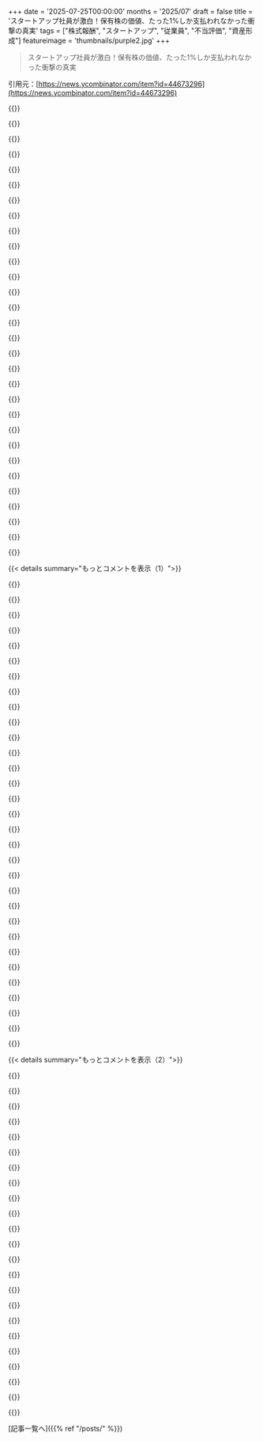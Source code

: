 +++
date = '2025-07-25T00:00:00'
months = '2025/07'
draft = false
title = 'スタートアップ社員が激白！保有株の価値、たった1%しか支払われなかった衝撃の真実'
tags = ["株式報酬", "スタートアップ", "従業員", "不当評価", "資産形成"]
featureimage = 'thumbnails/purple2.jpg'
+++

> スタートアップ社員が激白！保有株の価値、たった1%しか支払われなかった衝撃の真実

引用元：[https://news.ycombinator.com/item?id=44673296](https://news.ycombinator.com/item?id=44673296)




{{<matomeQuote body="エンジニア諸君、基本給はもっと交渉しろ。特にアクハイヤーのような場合、ほとんどのケースで株式は無価値か、ほとんど価値がない。創業者やVCはしっかり儲けるけど、社員はまず無理だ。約束を鵜呑みにするな。409A評価額、清算優先権、給与バンドを確認しろ。会社が透明性を示さないなら、それが危険信号だ。株式は宝くじ。給料は銀行にある金だ。" userName="stan_kirdey" createdAt="2025/07/25 19:54:08" color="#ff33a1">}}




{{<matomeQuote body="買収前の2年間の株式価値はたったの約2800ドル。その後、CEOは皆が辞めると脅したらボーナスを出しやがった。そして3ヶ月のイタリア旅行から帰ってきたら、新しいフェラーリを乗り回してたぜ。4年間（社員60人から500人超まで成長）の俺の株式は無価値。誰もストックオプションを行使できない。評価額が調達総額を下回ったら調整されて、権利確定済みの株の価値は20万ドルから約1.3万ドルにまで下がった。新しい4年間の権利確定スケジュールで追加の株をくれて“埋め合わせ”したらしいが、スタートアップは投資家以外を株で騙す方法を見つけたんだ。まるでアメリカ連合国の紙幣みたいに、ただのまがい物さ。中にはいい条件の人もいるのかもしれないが、俺のすごく成功したスタートアップでの限られた経験では、本当に金持ちになったのは、巨額のボーナスや基本給を交渉できた人だけだ。" userName="fusslo" createdAt="2025/07/25 23:44:59" color="#785bff">}}




{{<matomeQuote body="一番笑えるのは、20年も頑張って働いて、憧れのマイホームを買う夢を抱いて、やっと7桁の報酬を得ても…家が買えないってことだ。だって、今や家は300万ドルもするんだからな。" userName="supportengineer" createdAt="2025/07/26 00:37:37" color="#ff33a1">}}




{{<matomeQuote body="どんな家を夢見てたんだい？俺はSFに住んでるけど、ここでは300万ドルあれば相当いい暮らしができるぜ。" userName="kstrauser" createdAt="2025/07/26 00:56:27" color="">}}




{{<matomeQuote body="パロアルトのオフィスから45分圏内（週5日出社強制）の物件なんて、1964年築の1300平方フィートのクソ物件しか手に入らない。アスベストや鉛塗料、鉛管、ひび割れた基礎付きだ。しかもバカな不動産屋がオリジナルの木材や板を光沢のある白に塗らせて、元の木とスレートの床を灰色のビニールに替えてたよ。元は4万ドルで買ったベビーブーマーのフォークリフト運転手か郵便配達員の家で、毎年固定資産税に4万ドルも払うんだぜ。それで“たった”1時間の通勤で、ノイキャンヘッドホンつけてZoom会議を4時間もするオープンオフィスに座ってるんだ。周りも皆Zoom会議してる奴らばかりで、みんなで合計5000人時と数え切れないほどのCO2を無駄にしてそこに来てるんだ。" userName="0x00000000" createdAt="2025/07/26 01:23:53" color="#45d325">}}




{{<matomeQuote body="SFの中心部なら、半額でいい感じの場所に住めるよ：https://www.zillow.com/homedetails/1265-Union-St-San-Francis...<br>もちろん、ここは安くはないけど、みんなが言うほど悲惨じゃないって。" userName="kstrauser" createdAt="2025/07/26 02:16:09" color="#785bff">}}




{{<matomeQuote body="俺はサンタバーバラ、CAにいる。親友が1300平方フィートの3ベッド2バスのボロ家を220万ドルで買ったばかりだよ。300万ドルなんて、30年前ならほとんどどこでもリタイアできたのに、今は全然大したことない。" userName="chasebank" createdAt="2025/07/26 03:13:38" color="#ff5c5c">}}




{{<matomeQuote body="300万ドルあれば、もう働かずに、他のたくさんのいい感じの場所で暮らしていけるじゃん。" userName="johann8384" createdAt="2025/07/26 03:24:54" color="">}}




{{<matomeQuote body="300万ドルの3%は9万ドルだけど、健康保険代とか払うことを考えると、実際よりは良く聞こえるだけだよ。それ以下で暮らす人はどの都市にもたくさんいるけど、アメリカのいい郡だと平均収入以下になっちゃうんだ。" userName="Retric" createdAt="2025/07/26 04:45:22" color="#ff5733">}}




{{<matomeQuote body="まさにそうだね。非保証ボーナスも同じだよ（オファー面談で“裁量ボーナス付き！”って言われるの、ほんと好きだよね）。<br>株式を受け取るなら、持株が絶対に希釈化されないことと、すぐに権利確定することを書面で同意させる価値はある。でも、どの会社も同意することはまずないだろうね。給与は基本給だけって考えるのが一番だよ。そうすれば、（実質的に）全てのサプライズが良いものになるから。" userName="djoldman" createdAt="2025/07/25 21:32:31" color="#ff33a1">}}




{{<matomeQuote body="俺はエンジニアにはいつも現金報酬を最大化しろって言ってるのに、創業者や投資家はみんな“いや、それはダメだ！もっと株式を持て！”って言うんだ。そりゃそうだろ、それは彼らの利益のためであって、エンジニアのためじゃないんだから。" userName="gsibble" createdAt="2025/07/25 20:24:10" color="#ff5733">}}




{{<matomeQuote body="何十社もの採用希望企業に、発行済み株式数や授権済み株式数だけを尋ねてみたけど、ほとんど教えてくれなかったよ。手遅れになって、それが何の価値もないと気づくまでは、株式に関する情報はほとんど手に入らないんだ。" userName="gsibble" createdAt="2025/07/25 20:24:56" color="#45d325">}}




{{<matomeQuote body="これがSanta Barbaraにある200万ドルの、4ベッド3バス、2279sqftのすごく素敵な家だよ。<br>https://www.zillow.com/homedetails/5436-Agana-Dr-Santa-Barba..." userName="Thorrez" createdAt="2025/07/26 06:44:53" color="">}}




{{<matomeQuote body="俺が見てきた普通の状況なら、高い株式と低い給与の組み合わせを選んで、給与よりも株式に注力すべきだよ。もっと給与を求めるのが意味をなすのは、公開企業（またはIPO間近のユニコーン企業）で仕事が見つからない場合だけだ。多くのスタートアップ社員は（公開企業でも）仕事が見つけられるから、明らかに彼らはスタートアップの株式に価値があると思ってるんだ。財務的に見ても、社員にとってスタートアップの株式は実際にすごく価値があるんだよ。<br>https://www.amafinance.org/startup_comp/<br>うん、50%以上は何も得られないけど、低確率でも当たった時のリターンがどれだけ大きいかを考慮する必要があるね。" userName="usaar333" createdAt="2025/07/25 21:39:28" color="#45d325">}}




{{<matomeQuote body="どの郡でも、医療保険は直接か高い税金を通して支払ってるんだよ。" userName="Retric" createdAt="2025/07/26 05:16:18" color="">}}




{{<matomeQuote body="時々、Bay Areaに住んでたらもっと稼げただろうなって夢見るけど、こんな記事を読むと、もっと安い街（少なくとも俺が家を買った時は）からリモートで半額くらい稼ぐのも悪くないなって思うよ。" userName="frankus" createdAt="2025/07/26 02:28:45" color="">}}




{{<matomeQuote body="これだよ。俺はGDPがほとんどのUS州より小さい発展途上国に移住したんだ。そこでは、素晴らしい近代的な医療と施設が利用できて、医者には5分以上、よく30分以上も診てもらえる。俺の（ほぼ60歳）医療保険は月75USドル未満だよ。精神衛生、一部の歯科、眼科を含め90%以上カバーしてる。医療分野は民間と公営のハイブリッドで、収益性もあって成長してるんだ。俺が離れたUSの州より、あらゆる面で断然いいよ。" userName="K0balt" createdAt="2025/07/26 05:43:59" color="#ff5733">}}




{{<matomeQuote body="会社がこれを約束できるとは思えないな。だって、例えば、資金調達のラウンドごとにみんな希釈されるんだから。" userName="azinman2" createdAt="2025/07/25 23:26:19" color="#ff5733">}}




{{<matomeQuote body="俺はエドテック系スタートアップの4番目の社員として、創業期から関わったんだ。当時は無名で収益もほぼなかったね。でも創業者がすごく良くて、皆にストックオプションじゃなくて株をくれたんだ。0.2%弱の株式を持ってるよ。会社はゆっくりだけど着実に成長して、売上は650万ドル、利益率10%になった。でも10年以上経った最後の評価額はたった800万ドルだよ。製品は学生一人当たり年間15ドルと激安で、国内で30%以上の学生が使ってることを考えると、もっと値上げできるはずなのにって思う。最近株の一部を売る機会があったけど、16,000ドルにしかならないから売らなかった。給料から9,000ドルも株代で引かれてるし、アプリがこれだけ成長して希薄化も少ないのに、売る意味がないって感じだね。インフレ分すらまともにカバーできないよ。<br>なんか売上も利益も人工的に低く抑えられてる気がするんだ。年間650万ドルの売上で、今も着実に伸びてて、顧客基盤も安定してて利益率10%って、すごい良い数字だろ？なのに800万ドルの評価額って、バカみたいに低いよな。売上の2倍にも満たないし、顧客ロックインも効いてるテックプラットフォームなのにさ！<br>他人のために従業員として働くって、どれだけ割に合わない取引かって、ほんとびっくりするよ。創業者だって良い人で寛大だし、ビジネスも（開発者としてほとんどコントロールできないけど）かなりうまくいってるのに、それでも向こうはいろんなレバーを引いて取引を悪くできるんだ。俺は20年でも待つつもりだ。タイミングが全てだし、売り時を待つしかない。人生で何度か売り時を見る人もいれば、全く見ない人もいるからな。俺の場合はまだトップを見てないね。<br>これまで本気で稼ぐチャンスなんて一度もなかったよ。10万ドルでさえ稼ぐきっかけがなかった。一番稼げたのはクリプトで、一時期10万ドルになったけど、年間100%の利回りがあって、1ヶ月のロック解除期間が必要だったんだ。だから3年間持ち続けた方がもっと稼げたしね。<br>これまでの俺のキャリアはかなり面白いと思うよ。SV（シリコンバレー）のありきたりなスタートアップストーリーの99%よりも面白いんじゃないかな（少なくとも公開されてる話はね）。誰もやってないこともやってきたし。たくさんの人に嫌われながらも、本当に厳しい環境でお金を稼いできた。変な行動をする人も見てきたし。時々、まるで”マトリックス”の膜を突き破りそうになったり、自分の社会階級を超越する寸前だと感じたりもした。でも、それも3年間の不労所得になっただけだったな。大金を手にするチャンスは一度もなかったよ。<br>世の中は厳しい、本当に厳しい。偽物とか人工的な感じがする時が多いよ。まるで”選ばれし者”にならないとダメで、それが全てって感じだ。自分の仕事も、才能も、運も（”選ばれる”運以外は）関係ないみたいに思える。<br>結局、金って川みたいなもんで、自分の上流にいる人たちが、その川が自分の方向に流れるかどうかを決めてるんだ。新しい金が常に生み出されてて、川みたいに水が山と海を循環してるって理解すると、ポジショニングとか”選ばれる”ことの価値がわかるようになる。上流の連中は、自分たちが金の流れをコントロールしてない、川は自然に一番低い谷に流れるんだ、と君に言い続けるだろうな…そして、自分をその低い谷に置くのが君の仕事だってさ…でも実際には、彼らは巨大なダムを作って、水をほとんど恣意的に別の場所に誘導してるんだ。君が一番低い谷にいたとしても、彼らは自分たちに都合が良いように、人工的に水をよそに流してるってわけ。現実は、彼らが望むならいつでも川の道を変えられるってことだし、それは”人が欲しがるものを作る”こととはほとんど関係ないんだ。それは上流の人が欲しがるものを作るってことさ…そして時々、彼らは既存の友人を助けたいだけなんだ。君が彼らの友達じゃなかったら、残念だったな。<br>それはキャッチ22なんだ。金を手に入れるには金持ちの友達が必要だけど、金持ちの友達を作るには金が必要なんだ。でも、貧乏な人が金持ちの友達を作ることで金持ちになる方が、金持ちの友達なしで金持ちになるよりもずっと簡単だと思うよ。後者のやり方は、変な、ほとんど陰謀論的な抵抗を受けるから、まるで”マトリックス”を突き破るように感じるんだ（テック業界は一つの大きなクラブみたいだからね）。<br>時々、金持ちたちの秘密を握って、彼らにレバレッジを効かせられることもあるかもしれないけど、それはパンくずをもらうために彼らのところに何度も戻らないといけない種類のレバレッジなんだ。規制の虜になってるから、そのやり方じゃ絶対に突破できないって感じるよ。彼らに与えられる損害は限定的だし、いつも自分にも高くつく。彼らが依然として力の均衡を保ってるんだ。" userName="jongjong" createdAt="2025/07/26 00:31:39" color="#ff5733">}}




{{<matomeQuote body="彼らはすごく大げさに言ってるね。給料が高い都会に住む具体的なメリットの一つは、ネットで買えるものがそれだけ安くなるってことだよ。iPhoneはArkansas（アーカンソー）でもSan Jose（サンホセ）でも同じ値段だから、平均的に見ればArkansas（アーカンソー）で買うよりCA（カリフォルニア）で買う方が働く時間は短くて済むんだ。<br>うん、家賃はもっと高い。すごくね。でも他のものは全部ずっと安いよ。" userName="kstrauser" createdAt="2025/07/26 02:35:12" color="">}}




{{<matomeQuote body="ある時点で、C Suite（経営陣）や取締役たちは受託者責任を果たしてないんじゃないの？広い自由があるのは知ってるけど、少数株主の持分を95%も減らしてるなら、それはもう「受託者責任」の範囲を超えてて詐欺に見えるよ。" userName="dehrmann" createdAt="2025/07/26 00:11:03" color="#ff5c5c">}}




{{<matomeQuote body="それはテネシー・イン・コモン（共同所有権）の2ベッドルームのアパートで、家じゃないんだ。築100年以上の建物の共同所有で、駐車場は2ブロック離れた”リース”された場所だってさ。夢のマイホームって感じじゃないね。" userName="nimos" createdAt="2025/07/26 02:50:31" color="">}}




{{<matomeQuote body="East Bay（イーストベイ）に行ったり、中流階級のアジア系アメリカ人やラテン系の人々の隣に住むのを拒否するタイプの人なの？Palo Alto（パロアルト）から45分圏内には300万ドルで良い場所はたくさんあるよ。間違いなく、市内の南側で家を買えば、車でもCaltrain（カルトレイン）でもPalo Alto（パロアルト）のダウンタウンから45分圏内だよ。" userName="thatfrenchguy" createdAt="2025/07/26 03:39:58" color="">}}




{{<matomeQuote body="話はそれるけど、不動産屋のHDR（ハイダイナミックレンジ）加工しまくったキラキラ写真とStreetView（ストリートビュー）を比較するの、好きなんだ。<br>https://maps.app.goo.gl/2aEXsdH9hU3o4SZw5<br>（冬、2012年3月）" userName="AceJohnny2" createdAt="2025/07/26 07:51:24" color="">}}




{{<matomeQuote body="＞何株発行済みか、または発行可能か、数十社に聞こうとしたことは確かだ<br>これらの質問は確かに聞く価値があるけど、従業員は、たとえその情報を共有してもらえたとしても、後で自分の株式が希薄化して無価値になる可能性があることを覚えておくべきだよ。" userName="georgemcbay" createdAt="2025/07/25 21:21:02" color="#38d3d3">}}




{{<matomeQuote body="理解できないな。この段階でBaja（バハ）かPortugal（ポルトガル）（気候は似てる）に移住して王様みたいに暮らして、もう働く必要がないじゃないか（働きたいなら別だけど）。それか、東海岸のもっと安い州に移って、同じファストフードやWalmarts（ウォルマート）にアクセスできるようにしてもいいしね。" userName="cpursley" createdAt="2025/07/26 10:01:40" color="">}}




{{<matomeQuote body="＞株式を受け取る際は、決して希薄化しない、すぐに権利確定させる、と書面で合意するよう提案する価値は常にある。でも、どの会社も同意しないだろうけどね。<br>まあ、うん、それは非常識だからね。" userName="tyre" createdAt="2025/07/26 00:16:16" color="">}}




{{<matomeQuote body="OPはアンドリーセンの隣のアザートンに家が欲しいのかもね。" userName="anukin" createdAt="2025/07/26 01:15:36" color="">}}




{{<matomeQuote body="エクイティは会社成功へのインセンティブで、スタートアップのリスク補償でもあるべきだ。人生設計では$0と評価すべきだよ。従業員として会社の選択に口出しできないほど、この傾向は強くなる。共同創業者じゃないなら（創業エンジニアは含まない）、給与と引き換えのエクイティは詐欺だね。" userName="andy99" createdAt="2025/07/25 22:28:59" color="#785bff">}}




{{<matomeQuote body="俺はFAANGにアクイハイヤーされた経験があるんだけど、「スタートアップが数百万ドルで買収された」っていう見出しは、直接的か省略かに関わらず、ほぼ嘘だね。まず、買収額がヘッドラインの金額通りじゃないことがほとんど。だから「$45mで買収」って見ても、株主全員がその%をもらえるわけじゃない。その数字は普通デタラメだし、新しい会社への株のオファーを含む「総パッケージ」なんだよ。つまり、ヘッドラインの買収額の1%くらいしか今もらえなくて、残りはゴールデンハンドカフスとして後払いになる。それに、従業員にそんな大金を前払いする意味もないんだ。だって、もし$1m一気にもらったら、俺はもう働いてないもんね。" userName="KaiserPro" createdAt="2025/07/25 19:04:05" color="#ff5c5c">}}




{{< details summary="もっとコメントを表示（1）">}}

{{<matomeQuote body="シリコンバレーでは$1mじゃ本当にリタイアできないよ。" userName="bagels" createdAt="2025/07/25 19:28:17" color="">}}




{{<matomeQuote body="確かに、キャリア10年以上で、金銭的に堅実（つまり資産がプラス）なら、$1mのまとまったお金で生活費の安い場所にリタイアできるかもね。" userName="loire280" createdAt="2025/07/25 20:02:04" color="">}}




{{<matomeQuote body="ぶっちゃけ、最後に確認した時で$600,000〜$800,000あればLean FIREできるぜ。" userName="andrewmcwatters" createdAt="2025/07/25 20:07:37" color="">}}




{{<matomeQuote body="Lean FIREを$600k〜$800kでやるのは、医療保険の費用がMedicaidレベルを超えても補助され続けるっていう、めちゃくちゃ極端なギャンブルだよ。それでいいなら別だけど、かなり大きなリスクだね。米国の多くの場所では、補助なしの医療費は一人あたり年間$10k〜$20kかかるんだ。早期リタイアだと、一人あたり$400k〜$500kを食いつぶすことになるよ。" userName="dmoy" createdAt="2025/07/25 23:05:03" color="#45d325">}}




{{<matomeQuote body="だから、民間医療の国じゃリタイアしないんだよ。" userName="dom96" createdAt="2025/07/25 23:32:01" color="">}}




{{<matomeQuote body="僕の両親は無料医療のUKに住んでるけど、状況は悲惨だよ。慢性疼痛の手術待ちが3〜4年もかかるんだ。両親含め多くの人が、もっと安い国に治療を受けに飛んでるよ。" userName="HNdev1995" createdAt="2025/07/26 00:49:47" color="#ff33a1">}}




{{<matomeQuote body="$1M一括でもらっても、ほとんどの州で税金引いたら約$600Kしか残らないよ。それだと年間$24k〜$30kくらいしか使えないし。もし他に数百万ドル貯金してなかったら、また働き出すだろうね。" userName="sokoloff" createdAt="2025/07/25 21:59:21" color="#785bff">}}




{{<matomeQuote body="もし40歳で引退したら、元金から年2％以上（1.2万～1.6万ドル）は取り崩したくないけど、それじゃ暮らせないよな。<br>家が完済済みでも固定資産税や光熱費、メンテ費がかかるし。<br>30年引退で推奨の年4％（2.4万～3.6万ドル）でも、全然足りなくない？" userName="quickthrowman" createdAt="2025/07/25 22:18:07" color="#ff5c5c">}}




{{<matomeQuote body="年2.5万ドルでも、場所によっては十分暮らしていけるぜ。" userName="para_parolu" createdAt="2025/07/25 23:21:37" color="">}}




{{<matomeQuote body="「エンジニア1人につき100万ドル」ってスタートアップ買収の神話はデマだったよ。<br>俺の Sandstorm.io を買収するって話で、ある会社はIPじゃなく社員だけが欲しいって。オファー合計額が買収額で、投資家への分配は任せるってさ。当然、従業員の未来の給与を投資家には回せなかった。<br>Cloudflare はIP買い取りは無理だが0ドルで会社清算するならって話で、結局社員は Cloudflare へ。会社はオープンソースで残したのが間違いで、不採用の奴に訴えられ、5年間も塩漬けに。0ドルで売っときゃよかったよ。" userName="kentonv" createdAt="2025/07/25 20:27:51" color="#45d325">}}




{{<matomeQuote body="それは災難だったね。<br>売上ゼロの会社で払う税金って何？<br>デラウェア州のフランチャイズ税だけ？" userName="swyx" createdAt="2025/07/25 21:23:51" color="">}}




{{<matomeQuote body="金は投資して、働かせなきゃダメだよ。<br>インフレ調整後だと、S＆P 500は年6.5％のリターンがあるんだ。<br>それだけで貧困ラインも超えられるし。<br>60万ドルはインフレに合わせて増えるし、貧困ラインの収入も時間と共に上がる。これは変動考慮してないけどね。" userName="hervature" createdAt="2025/07/25 23:06:15" color="#ff5c5c">}}




{{<matomeQuote body="100万ドルあれば、シリコンバレー以外ならどこでも暮らせるし、リモートワークか自分のプロジェクトでいいんじゃね？<br>100万ドルで引退できない通貨なんて世界にほとんどないよ。米ドルは違うからね。" userName="ohdeargodno" createdAt="2025/07/25 21:23:32" color="">}}




{{<matomeQuote body="正直、どんな大都市でも行けるけどな。" userName="throwawayq3423" createdAt="2025/07/25 19:56:52" color="">}}




{{<matomeQuote body="”公的医療の国はどこも同じ”って言うけど、カナダとUK以外は違う。<br>”患者より支出増のインセンティブ”って言うけど、ドイツ、オランダ、日本は規制競争モデルだよ。<br>”共有地の悲劇”って言うけど、公的医療は野放しじゃなく、規制されて予算も組まれてるんだ。" userName="jamil7" createdAt="2025/07/26 11:31:08" color="">}}




{{<matomeQuote body="100万ドルの税引前オファーなんて、どこでもらえるっていうんだ？そんな場所、ほとんどないでしょ。" userName="azinman2" createdAt="2025/07/25 23:28:23" color="">}}




{{<matomeQuote body="それとカリフォルニア州のフランチャイズ税800ドルね。でも、お金自体は大したことなかったんだ。毎年確定申告の準備をしなきゃいけないのが、ただただ面倒だっただけだよ。" userName="kentonv" createdAt="2025/07/25 21:29:39" color="">}}




{{<matomeQuote body="＞100万ドルじゃリタイアできない通貨なんて世界にほとんどない。米ドルはそうじゃないけどね。<br>人間ができる限り安くリタイアするつもりがない限り、世界のほとんどの通貨では100万ドルじゃリタイアには全然足りないよ。" userName="occz" createdAt="2025/07/25 21:49:36" color="">}}




{{<matomeQuote body="ちゃんとした場所じゃ無理でしょ。" userName="jahewson" createdAt="2025/07/26 06:42:08" color="">}}




{{<matomeQuote body="長期リタイアだと、歴史的に3.5%の引き出し率は持つみたい（50年で約98%の成功率だったよ）。年間2.1万ドルはかなり厳しいけど、車とかルームメイトなし、旅行とかの贅沢を選ばなきゃ、一人なら地方によっては十分いける。一番の賭けは、Medicaidがもっと削減されるかもしれないってこと。そうなったら、間違いなくまた働くことになるね。" userName="daemonologist" createdAt="2025/07/25 23:24:52" color="#ff5c5c">}}




{{<matomeQuote body="確かにそうだけど、このサイトの読者のほとんどは北米出身だと思うから、そこじゃ当てはまらないよね。" userName="chollida1" createdAt="2025/07/26 00:30:03" color="">}}




{{<matomeQuote body="財政的に保守的で、もっと安い場所に行って、サイドプロジェクトを続ける気があるなら、結局、大した収入は必要ないってこと。みんなが聞きたがってるのは「西海岸のスタートアップ業界でキャリア最初の10年を過ごすだけの価値が、その報酬にあるのか？」ってことだよね。実際住みたくない場所に10年いるって、結構な時間だよ。" userName="mathiaspoint" createdAt="2025/07/26 14:22:37" color="#45d325">}}




{{<matomeQuote body="ほとんどのFIREアドバイスは、20年近く続いた強気相場で書かれてるってことを覚えておいてね（COVIDでの下落なんて、2008年から2025年のチャートではただの小規模な揺れだよ）。過去のパフォーマンスは将来のリターンを示唆しない。今でもリスクパリティ60% UPRO／40% TMF（S＆P 500の3倍レバレッジ、20年物国債の3倍レバレッジ）ポートフォリオを運用してる人いる？FRBが利上げを始めるまでは、このポートフォリオはとんでもないリターンだったんだけどね。SPXの年間の予想変動率は15～20%くらいだから、40歳で年間6.5%引き出して、55歳でキャリアを再スタートしたいなら、どうぞご勝手に。60万ドルが40%下落すると24万ドルのマイナスで36万ドルになっちゃうよ。その6.5%は2万3,400ドル。もし現金のために資産を売却しなきゃいけないとしたら、将来のリターンも減っちゃうから、かなり厳しい状況になるね。" userName="quickthrowman" createdAt="2025/07/26 16:30:10" color="#ff33a1">}}




{{<matomeQuote body="クリーブランドじゃ大きさが足りないってわけ？" userName="Scoundreller" createdAt="2025/07/25 20:20:03" color="">}}




{{<matomeQuote body="当時の弁護士から、そういう可能性もあるって言われなかったの？" userName="MichaelZuo" createdAt="2025/07/26 14:43:09" color="">}}




{{<matomeQuote body="ああ、きっとそれが彼らが年25,000ドルでまともな生活って言ってた意味だろうな。" userName="albedoa" createdAt="2025/07/26 02:47:46" color="">}}




{{<matomeQuote body="キャリアのすごく早い段階でM&Aを経験したんだけど、長い間それがみんなにとって最高の結果だって信じてたんだ。でも、その素朴な考えは、創業者たちが全従業員（データ入力してる人たちまで）に良い結果（ベスティング加速、新会社の大きな株式、最高水準の給与など）をもたらすために、ものすごく尽力してくれたからだと気づいたよ。だから、スタートアップで働きたいなら、会社じゃなくて創業者に賭けるべきだって思うんだ。そこそこの結果でも、自分だけのことを考えてる人たちより、長い目で見れば得するはずだよ。" userName="BhavdeepSethi" createdAt="2025/07/25 20:17:42" color="#ff33a1">}}




{{<matomeQuote body="彼らは有利な条件を交渉するために強い立場があったに違いない。それに、それを知る経験と、実際にそれをする誠実さもね。そういう人たちについていくべきだ。" userName="rhyperior" createdAt="2025/07/25 20:42:37" color="">}}




{{<matomeQuote body="いや、そうは思わないな。この買収はインドの代表的なスタートアップ、Flipkartによるものだったんだけど、彼らは採用基準がすごく高かったんだ。創業メンバー以外の社員も面接して基準を満たしてるか確認したがってた。でも創業者は『全員じゃなきゃダメだ』って言ったんだよ。正直なところ、6～8人の小さなチームだったから、Flipkartも気にしなかっただろうね。:)" userName="BhavdeepSethi" createdAt="2025/07/25 21:30:18" color="#ff5733">}}




{{<matomeQuote body="え、待って。インドの従業員保護ってどうなってるの？そんな取引が強制できるの？Flipkartは数週間から数ヶ月後に彼らを雇ってから解雇することもできたんじゃないの？" userName="hiAndrewQuinn" createdAt="2025/07/26 09:18:18" color="#ff5733">}}

{{</details>}}




{{< details summary="もっとコメントを表示（2）">}}

{{<matomeQuote body="hiAndrewQuinnは、彼らがそうするだろうと示唆したんじゃなくて、営利企業ならどんな義務からも抜け道を探そうとするだろうって（適切に）想定して、従業員がどう保護されてたのか正確に知りたかったんだと思うよ。" userName="GreenWatermelon" createdAt="2025/07/27 11:42:31" color="">}}




{{<matomeQuote body="創業者たちが全従業員（データ入力してる人たちまで）に良い結果（ベスティング加速、新会社の大きな株式、最高水準の給与など）をもたらすために、ものすごく尽力してくれた」これって称賛に値するね。リーダーなら普通にすべきことだと思うけど、どれくらい一般的なんだろうね。" userName="neilv" createdAt="2025/07/26 00:27:04" color="#38d3d3">}}




{{<matomeQuote body="これ、まじで分かりにくいんだけど。<br>CognitionがWindsurfを買収したのに、なんで彼が”Cognitionに加わった”んだ？<br>“Google DeepMindでのポジションがあった”ってどういう意味？DeepMindはCognitionとかWindsurfと関係ないよね？<br>GoogleのオファーがWindsurfの既得株式を放棄させるってどういうこと？1%の支払いって何？受け入れたのか、それとも放棄して株は持ったままなのか、全く理解できない。誰かこの状況を説明してほしい。会社が既得株式を強制的に放棄させるなんてありえるの？" userName="crazygringo" createdAt="2025/07/24 21:43:33" color="#38d3d3">}}




{{<matomeQuote body="背景を知る必要があるんだ。<br>GoogleはWindsurfの社員を引き抜き、技術をライセンス供与した。上層部には巨額が支払われたけど、株の価値は一部しか支払われなかった。<br>この社員はGoogleじゃなくWindsurfに残ることを選んだんだ。<br>その後WindsurfはCognitionに買収された（たぶん安値で）。<br>だから、この社員は今Cognitionにいるんだよ。" userName="shawabawa3" createdAt="2025/07/24 21:47:19" color="#ff5c5c">}}




{{<matomeQuote body="ありがとう、助かるよ！<br>でも、彼って株を保持したの？それとも支払いを受けたの？1%の支払いって、Windsurfが重要な社員を失った後の正確な価値なの？<br>なんで彼はGoogleの仕事を受けなかったの？1%の支払いってGoogleの仕事と関係してるの？もしそうなら、Googleはもっと高い給料をオファーしてたの？<br>これ、もっと詳しいブログ記事が必要だね。ツイートだけじゃ全然情報が足りないよ。" userName="crazygringo" createdAt="2025/07/24 21:55:03" color="#ff5c5c">}}




{{<matomeQuote body="大まかに言うと、Googleは会社を買うべきだったのに買わず、社員を”アクハイヤー”したんだ。社員がいなくなったから会社の価値は下がって、Cognitionが買収できたんだ。<br>Googleに就職してたら、Windsurfの株は無効になったか、未既得になっただろうね。私企業は株を希薄化させるために怪しいことしてるのが多いんだ。<br>私企業には株の”本当の”公開評価がないから、社員が株を売るには会社が買うか、上場するかの二択しかないんだよ。<br>だから会社の価値は急落して、社員はWindsurfの株を保持してCognitionに残るか、Googleに転職して株を放棄するかのどちらかを選んだんだ。この二つの価値を比較してるんだよ。" userName="cyanydeez" createdAt="2025/07/24 23:55:04" color="#785bff">}}




{{<matomeQuote body="ありがとう！でも、結局何が問題なのかまだはっきりしないね。<br>Googleに就職したら既得株式が剥奪されるって、法的に所有してるのにそんなことありえる？<br>Googleに就職すると”1%の支払い”になるってのもおかしいよ。なんで支払いがあるの？強制なの？GoogleはWindsurfやCognitionを持ってないのに？<br>Windsurfの評価が下がったなら、株を持ち続ける方がいいのか？<br>Googleが会社じゃなくて人材を買うのは怪しいけど、”1%の支払い”についてはまだ全然説明が足りないよ。" userName="crazygringo" createdAt="2025/07/25 01:01:53" color="#45d325">}}




{{<matomeQuote body="既得は行使とは違うんだ。<br>オプションは既得になるけど、実際の株を買うには行使しなきゃいけない。これは名目上は安いけど、税務署から見たら1ドルで100ドルの株を買ったってことだから、99ドルが所得になるんだよ。大量のオプションだと簡単に数百万ドルの税金がかかるのに、株を売る手段はないんだ。<br>さらに、売る前に会社の価値が下がったら、税金だけ取られて何も回収できない。これはものすごいリスクなんだ。<br>既得だけど未行使の株を持ったまま会社を辞めると、大抵はそれらを放棄することになるよ。" userName="stouset" createdAt="2025/07/25 02:30:12" color="#785bff">}}




{{<matomeQuote body="オプションの行使が高額でリスクがあるのは正しいけど、今回は社員2号の話だろ。彼らは早い段階で安く買い付けられたはずだよ。<br>2021年1月にシードラウンドで3M、2024年1月にシリーズBで500M評価だろ。3年間で1B未満の評価で既得できたんだから、一般的な既得期間の75%だ。評価が低いうちに買うチャンスは十分にあったんだ。<br>83(b)選挙で既得前にも税金を前払いできる方法もあるしな。<br>オプションを買わないとか83(b)を使わないのは、会社がダメになった場合の損失を抑える賭けでもあるけど、もし成功したらリスクが逆転するんだよ。" userName="ProfessorLayton" createdAt="2025/07/25 19:55:40" color="#785bff">}}




{{<matomeQuote body="その人の立場になって考えてみてほしいよ。簡単な決断じゃないんだ。<br>評価が低い時に行使する機会はたくさんあるってのは事実だけど、それは会社が成功するっていう明確な証拠がないうちに買うってことなんだ。<br>まだ市場がないうち、会社が上場せず潰れる可能性も考えずに、行使するためにお金を出すってことだよ。自分の株がどれだけ希薄化されるかも分からないしね。<br>成功した場合の最良の結果は初日の行使だけど、95%のケースで株式の価値がほぼゼロになることを考えると、それはとんでもなく愚かな選択だよ。" userName="stouset" createdAt="2025/07/25 22:25:01" color="#ff5733">}}




{{<matomeQuote body="それが今回の状況とどう関係があるのか、俺にはよく分からないな。<br>彼は既得株式って言ってるけど、オプションとは言ってないしね（間違ってるのかもしれないけど）。<br>それに、会社を辞めてもすぐに放棄するわけじゃないんだろ。普通90日くらいは猶予があるはずだ。<br>会社の価値が低いのはむしろ有利な場合もあるし、価値が回復すると思えばいいじゃないか。<br>でも、これら全部、いまだに全く説明されていない”1%の支払い”とは何の関係もないよな。" userName="crazygringo" createdAt="2025/07/25 03:36:47" color="">}}




{{<matomeQuote body="俺は経験者として話してるんだ。<br>そう、成功の明確な証拠がないうちに買うって意味だよ、それがリスクなんだ！リスクが低いほどリターンも低いんだ。<br>会社が何十億ドルもの価値になるまで株を買うのを待つのは、利用可能な選択肢の一つにすぎないんだ。それぞれの選択肢には独自のリスクとリターンのバランスがあるんだよ。" userName="ProfessorLayton" createdAt="2025/07/25 22:30:14" color="#785bff">}}




{{<matomeQuote body="Googleとの契約で、株を安値で売却するって同意が必要だったかもな。1%ってのは、その売却益かGoogleからの報酬の大きさのことじゃない？同意しなきゃ、価値がなくなった会社の株をただ持ってるだけになるぞ。" userName="masterjack" createdAt="2025/07/25 04:55:37" color="#38d3d3">}}




{{<matomeQuote body="会社の株を早く権利行使するのは超リスキーで、大体損するよ。完璧な先見の明がないと、良い選択肢じゃないし。成功する前のスタートアップに大金つぎ込まなかった社員をバカにするのは論外だね。ストックオプションなんて、実質タダ働きさせるための宝くじみたいなもん。俺もユニコーン企業の元社員だけど、上場してもみんながうまくいくわけじゃない。俺はラッキーだったけど、ほとんどはそうじゃないんだ。" userName="stouset" createdAt="2025/07/26 04:08:57" color="#ff33a1">}}




{{<matomeQuote body="＞Googleが株を売却するよう要求したって？どうやってそんなことできんの？<br>＞同意しなきゃ、株は価値なし<br>って、結局彼がそうなったみたいじゃん？なんでそうなったのか、マジ意味わかんない。" userName="crazygringo" createdAt="2025/07/25 13:49:38" color="">}}




{{<matomeQuote body="Googleは会社自体を買うべきだったのに、社員だけ買収したんだよな。「アクアハイヤー」って呼んでるけど、ただの「採用」だろ。アクアハイヤーってのは会社ごと買って社員も付いてくることだぞ。Googleは肝心の「買収」をすっ飛ばしたわけ。" userName="mikestew" createdAt="2025/07/25 19:10:13" color="#ff5c5c">}}




{{<matomeQuote body="＞「社員をバカにするな」って言うけど、これ社員番号2番の話だぜ？早期行使は全然高くないはず。安い行使価格で税金も低い特典があったんだから。スタートアップ株が無価値なのはよくあるけど、それは行使価格と税金の話とは別だろ。会社がユニコーンになると話は変わるけど、その時はリスク低い分リターンも少ないしな。<br>＞「経験談」って言うけど、株持っとくには長く勤めなきゃダメだぞ。初期にいただけで良いってわけじゃない。ユニコーン企業がよくやる株分割で、早く辞めた社員の株も増えるなんて手もあるけどな。" userName="ProfessorLayton" createdAt="2025/07/26 07:49:28" color="#785bff">}}




{{<matomeQuote body="VC連中は全員ガッツリ儲けやがったな。Googleが会社に金ブチ込んで、そんで選ばれた連中の株だけ買い戻して、他の奴らはみんな放り出しやがったんだ。" userName="gsibble" createdAt="2025/07/25 20:30:01" color="">}}




{{<matomeQuote body="収入って株を売った時に発生するもんだろ？株の取得原価って、オプションの行使価格のことじゃないのか？" userName="naveen99" createdAt="2025/07/25 12:20:13" color="">}}




{{<matomeQuote body="Googleはさ、お前が同意しなきゃ、単純に雇うのを拒否できるんだよ。" userName="adgjlsfhk1" createdAt="2025/07/25 20:01:56" color="">}}




{{<matomeQuote body="「アクアハイヤー」って言うの、おかしいだろ。アクアハイヤーは会社ごと買って社員も雇うって意味なんだから。Googleは会社を買ってないんだから、アクアハイヤーじゃない。なんか「賄賂ハイヤー」とか、別の言い方すべきじゃないか？" userName="dboreham" createdAt="2025/07/25 19:01:02" color="#ff5733">}}




{{<matomeQuote body="＞「早期行使は安かったはず」って？バカ言うな、絶対数十万ドルはかかったって。スタートアップの社員2番目なら、給料なんてほぼなくて、株で働くのが普通だろ。たった5人の会社に大金つぎ込んで、報酬は雀の涙で我慢しろなんて、正気じゃねえっての。" userName="stouset" createdAt="2025/07/26 16:09:21" color="#ff33a1">}}

{{</details>}}



[記事一覧へ]({{% ref "/posts/" %}})
